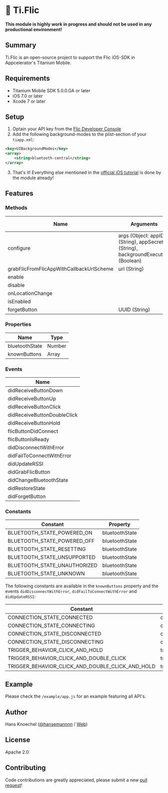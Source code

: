 # 🔘 Ti.Flic

**This module is highly work in progress and should not be used in any productional environment!**

 Summary
---------------
Ti.Flic is an open-source project to support the Flic iOS-SDK in Appcelerator's Titanium Mobile. 

## Requirements
- Titanium Mobile SDK 5.0.0.GA or later
- iOS 7.0 or later
- Xcode 7 or later

## Setup
1. Optain your API key from the [Flic Developer Console](https://partners.flic.io/partners/developers/credentials)
2. Add the following background-modes to the plist-section of your `tiapp.xml`:
```xml
<key>UIBackgroundModes</key>
<array>
    <string>bluetooth-central</string>
</array>
```
3. That's it! Everything else mentioned in the [official iOS tutorial](https://partners.flic.io/partners/developers/ios-tutorial) is done by the module already!

## Features
### Methods

| Name | Arguments | Return Type |
|------|-----------|-------------|
| configure | args (Object: appID (String), appSecret (String), backgroundExecution (Boolean) |  |
| grabFlicFromFlicAppWithCallbackUrlScheme | url (String) |  |
| enable |  |  |
| disable |  |  |
| onLocationChange |  |  |
| isEnabled |  | Boolean |
| forgetButton | UUID (String) |  |

### Properties

| Name | Type |
|------|------|
| bluetoothState | Number |
| knownButtons | Array |

### Events

| Name |
|------|
| didReceiveButtonDown |
| didReceiveButtonUp |
| didReceiveButtonClick |
| didReceiveButtonDoubleClick |
| didReceiveButtonHold |
| flicButtonDidConnect |
| flicButtonIsReady |
| didDisconnectWithError |
| didFailToConnectWithError |
| didUpdateRSSI |
| didGrabFlicButton |
| didChangeBluetoothState |
| didRestoreState |
| didForgetButton |

### Constants

| Constant | Property |
|----------|----------|
| BLUETOOTH_STATE_POWERED_ON | bluetoothState |
| BLUETOOTH_STATE_POWERED_OFF | bluetoothState |
| BLUETOOTH_STATE_RESETTING | bluetoothState |
| BLUETOOTH_STATE_UNSUPPORTED | bluetoothState |
| BLUETOOTH_STATE_UNAUTHORIZED | bluetoothState |
| BLUETOOTH_STATE_UNKNOWN | bluetoothState |

The following constants are available in the `knownButtons` property and the 
events `didDisconnectWithError`, `didFailToConnectWithError` and `didUpdateRSSI`:

| Constant | Property |
|----------|----------|
| CONNECTION_STATE_CONNECTED | connectionState |
| CONNECTION_STATE_CONNECTING | connectionState |
| CONNECTION_STATE_DISCONNECTED | connectionState |
| CONNECTION_STATE_DISCONNECTING | connectionState |
| TRIGGER_BEHAVIOR_CLICK_AND_HOLD | triggerBehavior |
| TRIGGER_BEHAVIOR_CLICK_AND_DOUBLE_CLICK | triggerBehavior |
| TRIGGER_BEHAVIOR_CLICK_AND_DOUBLE_CLICK_AND_HOLD | triggerBehavior |

## Example
Please check the `/example/app.js` for an example featuring all API's.

## Author
Hans Knoechel ([@hansemannnn](https://twitter.com/hansemannnn) / [Web](http://hans-knoechel.de))

## License
Apache 2.0

## Contributing
Code contributions are greatly appreciated, please submit a new [pull request](https://github.com/hansemannn/ti.flic/pull/new/master)!
